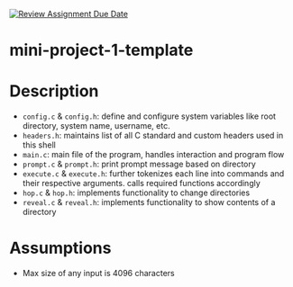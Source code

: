 [![Review Assignment Due Date](https://classroom.github.com/assets/deadline-readme-button-22041afd0340ce965d47ae6ef1cefeee28c7c493a6346c4f15d667ab976d596c.svg)](https://classroom.github.com/a/Qiz9msrr)
# mini-project-1-template

# Description
- `config.c` & `config.h`: define and configure system variables like root directory, system name, username, etc.
- `headers.h`: maintains list of all C standard and custom headers used in this shell
- `main.c`: main file of the program, handles interaction and program flow
- `prompt.c` & `prompt.h`: print prompt message based on directory 
- `execute.c` & `execute.h`: further tokenizes each line into commands and their respective arguments. calls required functions accordingly
-  `hop.c` & `hop.h`: implements functionality to change directories
- `reveal.c` & `reveal.h`: implements functionality to show contents of a directory

# Assumptions
- Max size of any input is 4096 characters